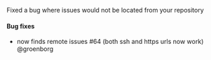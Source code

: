 Fixed a bug where issues would not be located from your repository

#### Bug fixes
- now finds remote issues #64 (both ssh and https urls now work) @groenborg